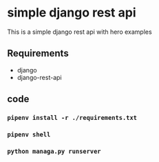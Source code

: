 # simple django rest api

This is a simple django rest api with hero examples

## Requirements
* django
* django-rest-api

## code
### `pipenv install -r ./requirements.txt`
### `pipenv shell`
### `python managa.py runserver`
